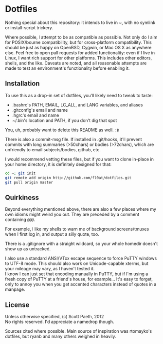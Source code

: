 Dotfiles
========

Nothing special about this repository: it intends to live in ~, with no symlink or install-script trickery.

Where possible, I attempt to be as compatible as possible. Not only do I aim for POSIX/bourne compatibility, but for cross-platform compatibility. This should be just as happy on OpenBSD, Cygwin, or Mac OS X as anywhere else. Feel free to open pull requests for added functionality: even if I live in Linux, I want rich support for other platforms. This includes other editors, shells, and the like.
Caveats are noted, and all reasonable attempts are made to test an environment's functionality before enabling it.

Installation
------------

To use this as a drop-in set of dotfiles, you'll likely need to tweak to taste:
 * .bashrc's PATH, EMAIL, LC_ALL, and LANG variables, and aliases
 * .gitconfig's email and name
 * .hgrc's email and name
 * ~/.bin's location and PATH, if you don't dig that spot

You, uh, probably want to delete this README as well. `:D`

There is also a commit-msg file. If installed in .git/hooks, it'll prevent commits with long summaries (>50chars) or bodies (>72chars), which are unfriendly to email subjects/bodies, github, etc.

I would recommend vetting these files, but if you want to clone in-place in your home directory, it is definitely designed for that:

```bash
cd ~; git init
git remote add origin http://github.com/fl0at/dotfiles.git
git pull origin master
```


Quirkiness
----------

Beyond everything mentioned above, there are also a few places where my own idioms might weird you out. They are preceded by a comment containing _`@@@`_.

For example, I like my shells to warn me of background screens/tmuxes when I first log in, and output a silly quote, too.

There is a .gitignore with a straight wildcard, so your whole homedir doesn't show up as untracked.

I also use a standard ANSI/VTxx escape sequence to force PuTTY windows to UTF-8 mode. This should also work on Unicode-capable xterms, but your mileage may vary, as I haven't tested it.  
I know I can just set that encoding manually in PuTTY, but if I'm using a fresh copy of PuTTY at a friend's house, for example... It's easy to forget, only to annoy you when you get accented characters instead of quotes in a manpage.

License
-------

Unless otherwise specified, (c) Scott Paeth, 2012  
No rights reserved. I'd appreciate a namedrop though.

Sources cited where possible. Main source of inspiration was rtomayko's dotfiles, but ryanb and many others weighed in heavily.
